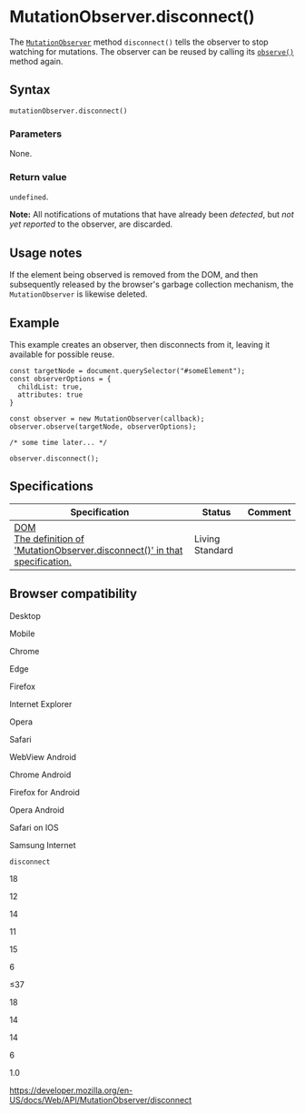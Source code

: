 MutationObserver.disconnect()
=============================

The [`MutationObserver`](../mutationobserver) method `disconnect()` tells the observer to stop watching for mutations. The observer can be reused by calling its [`observe()`](observe) method again.

Syntax
------

    mutationObserver.disconnect()

### Parameters

None.

### Return value

`undefined`.

**Note:** All notifications of mutations that have already been *detected*, but *not yet reported* to the observer, are discarded.

Usage notes
-----------

If the element being observed is removed from the DOM, and then subsequently released by the browser's garbage collection mechanism, the `MutationObserver` is likewise deleted.

Example
-------

This example creates an observer, then disconnects from it, leaving it available for possible reuse.

    const targetNode = document.querySelector("#someElement");
    const observerOptions = {
      childList: true,
      attributes: true
    }

    const observer = new MutationObserver(callback);
    observer.observe(targetNode, observerOptions);

    /* some time later... */

    observer.disconnect();

Specifications
--------------

<table><thead><tr class="header"><th>Specification</th><th>Status</th><th>Comment</th></tr></thead><tbody><tr class="odd"><td><a href="https://dom.spec.whatwg.org/#dom-mutationobserver-disconnect">DOM<br />
<span class="small">The definition of 'MutationObserver.disconnect()' in that specification.</span></a></td><td><span class="spec-living">Living Standard</span></td><td></td></tr></tbody></table>

Browser compatibility
---------------------

Desktop

Mobile

Chrome

Edge

Firefox

Internet Explorer

Opera

Safari

WebView Android

Chrome Android

Firefox for Android

Opera Android

Safari on IOS

Samsung Internet

`disconnect`

18

12

14

11

15

6

≤37

18

14

14

6

1.0

<a href="https://developer.mozilla.org/en-US/docs/Web/API/MutationObserver/disconnect" class="_attribution-link">https://developer.mozilla.org/en-US/docs/Web/API/MutationObserver/disconnect</a>
